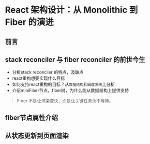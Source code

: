 # React 架构设计：从 Monolithic 到 Fiber 的演进

## 前言

## stack reconciler 与 fiber reconciler 的前世今生
- 分析stack reconciler 的特点，及缺点
- react重构想要实现什么目标
- 如何支持react重构的目标？从`数据结构`和`调度系统`上分析
- 介绍miniFiber节点，fiber树，为什么能从数据结构上提供支持


> Fiber 不是让渲染变快，而是让关键任务永不等待。

## fiber节点属性介绍


## 从状态更新到页面渲染